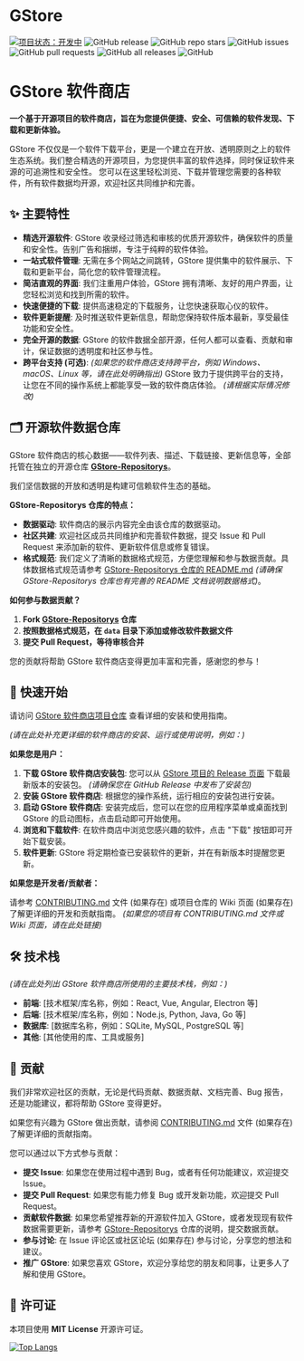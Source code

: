 # GStore
[![项目状态：开发中](https://img.shields.io/badge/项目状态-开发中-yellowgreen.svg)](https://github.com/sunO2/GStore)
![GitHub release](https://img.shields.io/github/v/release/sunO2/GStore?style=flat&refresh=0)
![GitHub repo stars](https://img.shields.io/github/stars/sunO2/GStore?style=flat&refresh=0)
![GitHub issues](https://img.shields.io/github/issues/sunO2/GStore?style=flat&refresh=0)
![GitHub pull requests](https://img.shields.io/github/issues-pr/sunO2/GStore?style=flat&refresh=0)
![GitHub all releases](https://img.shields.io/github/downloads/sunO2/GStore/total?style=flat&refresh=0)
![GitHub](https://img.shields.io/github/license/sunO2/GStore?style=flat&refresh=0)

# GStore 软件商店




**一个基于开源项目的软件商店，旨在为您提供便捷、安全、可信赖的软件发现、下载和更新体验。**

GStore  不仅仅是一个软件下载平台，更是一个建立在开放、透明原则之上的软件生态系统。我们整合精选的开源项目，为您提供丰富的软件选择，同时保证软件来源的可追溯性和安全性。 您可以在这里轻松浏览、下载并管理您需要的各种软件，所有软件数据均开源，欢迎社区共同维护和完善。

## ✨ 主要特性

* **精选开源软件**:  GStore 收录经过筛选和审核的优质开源软件，确保软件的质量和安全性。告别广告和捆绑，专注于纯粹的软件体验。
* **一站式软件管理**:  无需在多个网站之间跳转，GStore 提供集中的软件展示、下载和更新平台，简化您的软件管理流程。
* **简洁直观的界面**:  我们注重用户体验，GStore 拥有清晰、友好的用户界面，让您轻松浏览和找到所需的软件。
* **快速便捷的下载**:  提供高速稳定的下载服务，让您快速获取心仪的软件。
* **软件更新提醒**:  及时推送软件更新信息，帮助您保持软件版本最新，享受最佳功能和安全性。
* **完全开源的数据**:  GStore 的软件数据全部开源，任何人都可以查看、贡献和审计，保证数据的透明度和社区参与性。
* **跨平台支持 (可选)**:  *(如果您的软件商店支持跨平台，例如 Windows、macOS、Linux 等，请在此处明确指出)*  GStore  致力于提供跨平台的支持，让您在不同的操作系统上都能享受一致的软件商店体验。 *(请根据实际情况修改)*

## 🗂️ 开源软件数据仓库

GStore 软件商店的核心数据——软件列表、描述、下载链接、更新信息等，全部托管在独立的开源仓库 [**GStore-Repositorys**](https://github.com/sunO2/GStore-Repositorys)。

我们坚信数据的开放和透明是构建可信赖软件生态的基础。

**GStore-Repositorys 仓库的特点：**

* **数据驱动**:  软件商店的展示内容完全由该仓库的数据驱动。
* **社区共建**:  欢迎社区成员共同维护和完善软件数据，提交 Issue 和 Pull Request 来添加新的软件、更新软件信息或修复错误。
* **格式规范**:  我们定义了清晰的数据格式规范，方便您理解和参与数据贡献。具体数据格式规范请参考 [GStore-Repositorys 仓库的 README.md](https://github.com/sunO2/GStore-Repositorys/blob/main/README.md) *(请确保 GStore-Repositorys 仓库也有完善的 README 文档说明数据格式)*。

**如何参与数据贡献？**

1.  **Fork [GStore-Repositorys](https://github.com/sunO2/GStore-Repositorys) 仓库**
2.  **按照数据格式规范，在 `data` 目录下添加或修改软件数据文件**
3.  **提交 Pull Request，等待审核合并**

您的贡献将帮助 GStore 软件商店变得更加丰富和完善，感谢您的参与！

## 🚀 快速开始

请访问 [GStore 软件商店项目仓库](https://github.com/sunO2/GStore)  查看详细的安装和使用指南。

*(请在此处补充更详细的软件商店的安装、运行或使用说明，例如：)*

**如果您是用户：**

1.  **下载 GStore 软件商店安装包**:  您可以从 [GStore 项目的 Release 页面](https://github.com/sunO2/GStore/releases) 下载最新版本的安装包。 *(请确保您在 GitHub Release 中发布了安装包)*
2.  **安装 GStore 软件商店**:  根据您的操作系统，运行相应的安装包进行安装。
3.  **启动 GStore 软件商店**:  安装完成后，您可以在您的应用程序菜单或桌面找到 GStore 的启动图标，点击启动即可开始使用。
4.  **浏览和下载软件**:  在软件商店中浏览您感兴趣的软件，点击 "下载" 按钮即可开始下载安装。
5.  **软件更新**:  GStore 将定期检查已安装软件的更新，并在有新版本时提醒您更新。

**如果您是开发者/贡献者：**

请参考 [CONTRIBUTING.md](CONTRIBUTING.md) 文件 (如果存在) 或项目仓库的 Wiki 页面 (如果存在)  了解更详细的开发和贡献指南。 *(如果您的项目有 CONTRIBUTING.md 文件或 Wiki 页面，请在此处链接)*

## 🛠️ 技术栈

*(请在此处列出 GStore 软件商店所使用的主要技术栈，例如：)*

* **前端**:  [技术框架/库名称，例如：React, Vue, Angular, Electron 等]
* **后端**:  [技术框架/库名称，例如：Node.js, Python, Java, Go 等]
* **数据库**:  [数据库名称，例如：SQLite, MySQL, PostgreSQL 等]
* **其他**:  [其他使用的库、工具或服务]

## 🤝 贡献

我们非常欢迎社区的贡献，无论是代码贡献、数据贡献、文档完善、Bug 报告，还是功能建议，都将帮助 GStore 变得更好。

如果您有兴趣为 GStore 做出贡献，请参阅 [CONTRIBUTING.md](CONTRIBUTING.md) 文件 (如果存在)  了解更详细的贡献指南。

您可以通过以下方式参与贡献：

* **提交 Issue**:  如果您在使用过程中遇到 Bug，或者有任何功能建议，欢迎提交 Issue。
* **提交 Pull Request**:  如果您有能力修复 Bug 或开发新功能，欢迎提交 Pull Request。
* **贡献软件数据**:  如果您希望推荐新的开源软件加入 GStore，或者发现现有软件数据需要更新，请参考 [GStore-Repositorys](https://github.com/sunO2/GStore-Repositorys) 仓库的说明，提交数据贡献。
* **参与讨论**:  在 Issue 评论区或社区论坛 (如果存在) 参与讨论，分享您的想法和建议。
* **推广 GStore**:  如果您喜欢 GStore，欢迎分享给您的朋友和同事，让更多人了解和使用 GStore。

## 📜 许可证

本项目使用 **MIT License** 开源许可证。


[![Top Langs](https://github-readme-stats.vercel.app/api/top-langs/?username=sunO2&theme=shades-of-purple&layout=compact)](https://github.com/sunO2)

